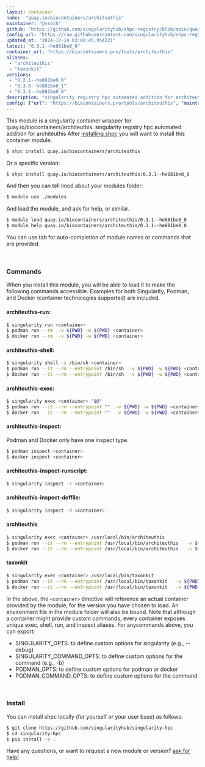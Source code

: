 ```yaml
---
layout: container
name:  "quay.io/biocontainers/architeuthis"
maintainer: "@vsoch"
github: "https://github.com/singularityhub/shpc-registry/blob/main/quay.io/biocontainers/architeuthis/container.yaml"
config_url: "https://raw.githubusercontent.com/singularityhub/shpc-registry/main/quay.io/biocontainers/architeuthis/container.yaml"
updated_at: "2024-12-14 03:00:45.954321"
latest: "0.3.1--he881be0_0"
container_url: "https://biocontainers.pro/tools/architeuthis"
aliases:
 - "architeuthis"
 - "taxonkit"
versions:
 - "0.2.1--he881be0_0"
 - "0.3.0--he881be0_1"
 - "0.3.1--he881be0_0"
description: "singularity registry hpc automated addition for architeuthis"
config: {"url": "https://biocontainers.pro/tools/architeuthis", "maintainer": "@vsoch", "description": "singularity registry hpc automated addition for architeuthis", "latest": {"0.3.1--he881be0_0": "sha256:31aff5200d149e713d2a809b788b6f31f62b70beea5b2177b9a8fa357a97d15c"}, "tags": {"0.2.1--he881be0_0": "sha256:72ef08355e8d61b8b08835872e66971b7502900a204b9f52e314b3694436b1d0", "0.3.0--he881be0_1": "sha256:fa39abe7e8ee48a52ec90f127ae8f34e6cc05624ab7b103d5b978e5c84345ff0", "0.3.1--he881be0_0": "sha256:31aff5200d149e713d2a809b788b6f31f62b70beea5b2177b9a8fa357a97d15c"}, "docker": "quay.io/biocontainers/architeuthis", "aliases": {"architeuthis": "/usr/local/bin/architeuthis", "taxonkit": "/usr/local/bin/taxonkit"}}
---
```


This module is a singularity container wrapper for quay.io/biocontainers/architeuthis.
singularity registry hpc automated addition for architeuthis
After [installing shpc](#install) you will want to install this container module:


```bash
$ shpc install quay.io/biocontainers/architeuthis
```

Or a specific version:

```bash
$ shpc install quay.io/biocontainers/architeuthis:0.3.1--he881be0_0
```

And then you can tell lmod about your modules folder:

```bash
$ module use ./modules
```

And load the module, and ask for help, or similar.

```bash
$ module load quay.io/biocontainers/architeuthis/0.3.1--he881be0_0
$ module help quay.io/biocontainers/architeuthis/0.3.1--he881be0_0
```

You can use tab for auto-completion of module names or commands that are provided.

<br>

### Commands

When you install this module, you will be able to load it to make the following commands accessible.
Examples for both Singularity, Podman, and Docker (container technologies supported) are included.

#### architeuthis-run:

```bash
$ singularity run <container>
$ podman run --rm  -v ${PWD} -w ${PWD} <container>
$ docker run --rm  -v ${PWD} -w ${PWD} <container>
```

#### architeuthis-shell:

```bash
$ singularity shell -s /bin/sh <container>
$ podman run --it --rm --entrypoint /bin/sh  -v ${PWD} -w ${PWD} <container>
$ docker run --it --rm --entrypoint /bin/sh  -v ${PWD} -w ${PWD} <container>
```

#### architeuthis-exec:

```bash
$ singularity exec <container> "$@"
$ podman run --it --rm --entrypoint ""  -v ${PWD} -w ${PWD} <container> "$@"
$ docker run --it --rm --entrypoint ""  -v ${PWD} -w ${PWD} <container> "$@"
```

#### architeuthis-inspect:

Podman and Docker only have one inspect type.

```bash
$ podman inspect <container>
$ docker inspect <container>
```

#### architeuthis-inspect-runscript:

```bash
$ singularity inspect -r <container>
```

#### architeuthis-inspect-deffile:

```bash
$ singularity inspect -d <container>
```


#### architeuthis

```bash
$ singularity exec <container> /usr/local/bin/architeuthis
$ podman run --it --rm --entrypoint /usr/local/bin/architeuthis   -v ${PWD} -w ${PWD} <container> -c " $@"
$ docker run --it --rm --entrypoint /usr/local/bin/architeuthis   -v ${PWD} -w ${PWD} <container> -c " $@"
```


#### taxonkit

```bash
$ singularity exec <container> /usr/local/bin/taxonkit
$ podman run --it --rm --entrypoint /usr/local/bin/taxonkit   -v ${PWD} -w ${PWD} <container> -c " $@"
$ docker run --it --rm --entrypoint /usr/local/bin/taxonkit   -v ${PWD} -w ${PWD} <container> -c " $@"
```



In the above, the `<container>` directive will reference an actual container provided
by the module, for the version you have chosen to load. An environment file in the
module folder will also be bound. Note that although a container
might provide custom commands, every container exposes unique exec, shell, run, and
inspect aliases. For anycommands above, you can export:

 - SINGULARITY_OPTS: to define custom options for singularity (e.g., --debug)
 - SINGULARITY_COMMAND_OPTS: to define custom options for the command (e.g., -b)
 - PODMAN_OPTS: to define custom options for podman or docker
 - PODMAN_COMMAND_OPTS: to define custom options for the command

<br>

### Install

You can install shpc locally (for yourself or your user base) as follows:

```bash
$ git clone https://github.com/singularityhub/singularity-hpc
$ cd singularity-hpc
$ pip install -e .
```

Have any questions, or want to request a new module or version? [ask for help!](https://github.com/singularityhub/singularity-hpc/issues)